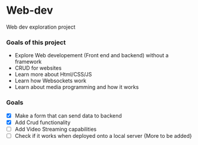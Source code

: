 # Web-dev
Web dev exploration project


### Goals of this project
- Explore Web developement (Front end and backend) without a framework
- CRUD for websites
- Learn more about Html/CSS/JS
- Learn how Websockets work
- Learn about media programming and how it works

### Goals
- [x] Make a form that can send data to backend
- [x] Add Crud functionality
- [ ] Add Video Streaming capabilities
- [ ] Check if it works when deployed onto a local server
{More to be added}
